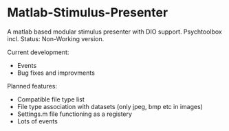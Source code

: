 # Matlab-Stimulus-Presenter
A matlab based modular stimulus presenter with DIO support. Psychtoolbox incl.
Status: Non-Working version.

Current development:
- Events
- Bug fixes and improvments

Planned features:
- Compatible file type list 
- File type association with datasets (only jpeg, bmp etc in images)
- Settings.m file functioning as a registery
- Lots of events